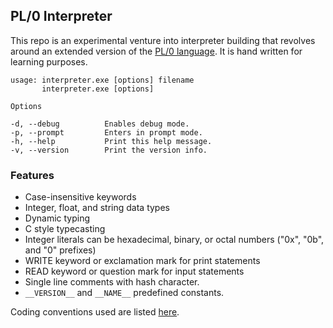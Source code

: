 ## PL/0 Interpreter

This repo is an experimental venture into interpreter building that revolves
around an extended version of the [PL/0 language](https://en.wikipedia.org/wiki/PL/0).
It is hand written for learning purposes.

```
usage: interpreter.exe [options] filename
       interpreter.exe [options]

Options

-d, --debug          Enables debug mode.
-p, --prompt         Enters in prompt mode.
-h, --help           Print this help message.
-v, --version        Print the version info.
```

### Features
 - Case-insensitive keywords
 - Integer, float, and string data types
 - Dynamic typing
 - C style typecasting
 - Integer literals can be hexadecimal, binary, or octal numbers ("0x", "0b", and "0" prefixes)
 - WRITE keyword or exclamation mark for print statements
 - READ keyword or question mark for input statements
 - Single line comments with hash character.
 - `__VERSION__` and `__NAME__` predefined constants.


Coding conventions used are listed [here](https://docs.microsoft.com/en-us/dotnet/csharp/fundamentals/coding-style/coding-conventions).

